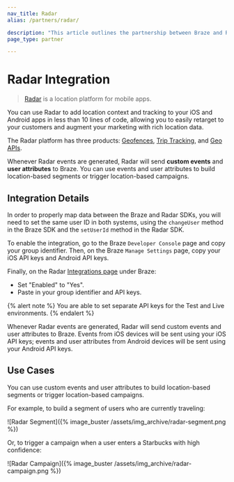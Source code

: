 ```yaml
---
nav_title: Radar
alias: /partners/radar/

description: "This article outlines the partnership between Braze and Radar to add location context and tracking to your iOS and Android apps."
page_type: partner

---
```


# Radar Integration

> [Radar](https://www.onradar.com/) is a location platform for mobile apps.

You can use Radar to add location context and tracking to your iOS and Android apps in less than 10 lines of code, allowing you to easily retarget to your customers and augment your marketing with rich location data.

The Radar platform has three products: [Geofences](https://radar.io/product/geofencing), [Trip Tracking](https://radar.io/product/trip-tracking), and [Geo APIs](https://radar.io/product/api).

Whenever Radar events are generated, Radar will send __custom events__ and __user attributes__ to Braze. You can use events and user attributes to build location-based segments or trigger location-based campaigns.

## Integration Details
In order to properly map data between the Braze and Radar SDKs, you will need to set the same user ID in both systems, using the `changeUser` method in the Braze SDK and the `setUserId` method in the Radar SDK.

To enable the integration, go to the Braze `Developer Console` page and copy your group identifier. Then, on the Braze `Manage Settings` page, copy your iOS API keys and Android API keys.

Finally, on the Radar [Integrations page](https://www.onradar.com/integrations) under Braze:

* Set "Enabled" to "Yes".
* Paste in your group identifier and API keys.

{% alert note %}
  You are able to set separate API keys for the Test and Live environments.
{% endalert %}

Whenever Radar events are generated, Radar will send custom events and user attributes to Braze. Events from iOS devices will be sent using your iOS API keys; events and user attributes from Android devices will be sent using your Android API keys.

## Use Cases

You can use custom events and user attributes to build location-based segments or trigger location-based campaigns.

For example, to build a segment of users who are currently traveling:

![Radar Segment]({% image_buster /assets/img_archive/radar-segment.png %})

Or, to trigger a campaign when a user enters a Starbucks with high confidence:

![Radar Campaign]({% image_buster /assets/img_archive/radar-campaign.png %})
